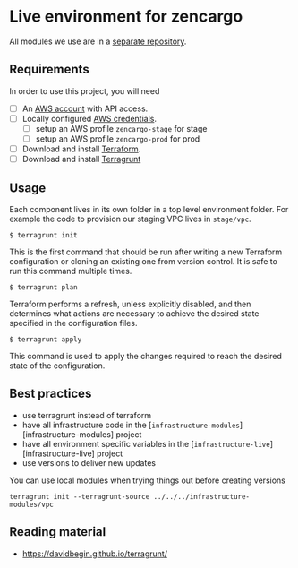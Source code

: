# Live environment for zencargo

All modules we use are in a [separate repository][zencargo-modules].

## Requirements

In order to use this project, you will need

 - [ ] An [AWS account](http://aws.amazon.com) with API access.
 - [ ] Locally configured [AWS credentials][aws-credentials].
   - [ ] setup an AWS profile `zencargo-stage` for stage
   - [ ] setup an AWS profile `zencargo-prod` for prod
 - [ ] Download and install [Terraform][terraform].
 - [ ] Download and install [Terragrunt][terragrunt.io]

## Usage

Each component lives in its own folder in a top level environment folder.
For example the code to provision our staging VPC lives in `stage/vpc`.

```shell
$ terragrunt init
```

This is the first command that should be run after writing a new 
Terraform configuration or cloning an existing one from
version control. It is safe to run this command multiple times.

```shell
$ terragrunt plan
```

Terraform performs a refresh, unless explicitly disabled, and then 
determines what actions are necessary to achieve the desired state 
specified in the configuration files.

```shell
$ terragrunt apply
```

This command is used to apply the changes required to reach the
desired state of the configuration.

## Best practices

* use terragrunt instead of terraform
* have all infrastructure code in the [`infrastructure-modules`][infrastructure-modules] project
* have all environment specific variables in the [`infrastructure-live`][infrastructure-live] project
* use versions to deliver new updates

You can use local modules when trying things out before creating versions

    terragrunt init --terragrunt-source ../../../infrastructure-modules/vpc

## Reading material

* https://davidbegin.github.io/terragrunt/

[terragrunt.io]: https://github.com/gruntwork-io/terragrunt
[terraform]: https://www.terraform.io/downloads.html
[aws-credentials]: http://docs.aws.amazon.com/cli/latest/userguide/cli-chap-getting-started.html#cli-quick-configuration
[zencargo-modules]: https://github.com/zencargo/infrastructure-modules
